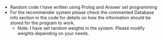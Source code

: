 - Random code I have written using Prolog and Answer set programming
- For the recommender system please check the commented Database info section in the code for details on how the information should be stored for the program to work.
  - Note: I have set random weights in the system. Please modify weights depending on your needs.
